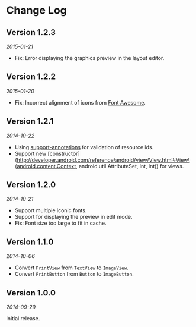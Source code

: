 Change Log
==========


## Version 1.2.3

_2015-01-21_

 * Fix: Error displaying the graphics preview in the layout editor.


## Version 1.2.2

_2015-01-20_

 * Fix: Incorrect alignment of icons from [Font Awesome](http://fortawesome.github.io/Font-Awesome/).


## Version 1.2.1

_2014-10-22_

 * Using [support-annotations](http://tools.android.com/tech-docs/support-annotations) for validation of resource ids.
 * Support new [constructor](http://developer.android.com/reference/android/view/View.html#View\(android.content.Context, android.util.AttributeSet, int, int\)) for views.


## Version 1.2.0

_2014-10-21_

 * Support multiple iconic fonts.
 * Support for displaying the preview in edit mode.
 * Fix: Font size too large to fit in cache.


## Version 1.1.0

_2014-10-06_

 * Convert `PrintView` from `TextView` to `ImageView`.
 * Convert `PrintButton` from `Button` to `ImageButton`.


## Version 1.0.0

_2014-09-29_

Initial release.
